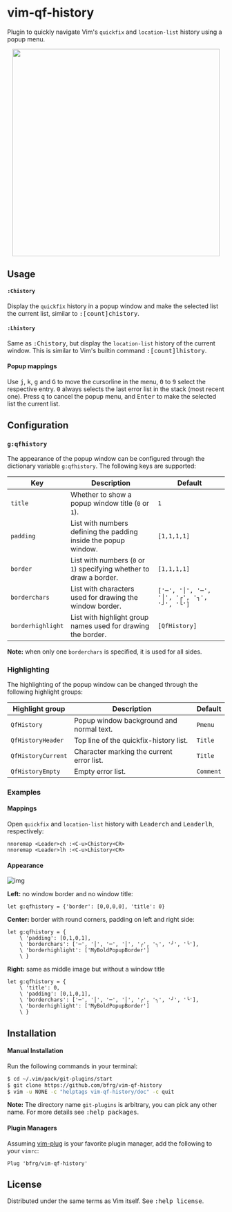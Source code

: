 # vim-qf-history

Plugin to quickly navigate Vim's `quickfix` and `location-list` history using a
popup menu.

<dl>
  <p align="center">
  <img src="https://user-images.githubusercontent.com/6266600/75272609-869d8000-57fe-11ea-92d8-a4094b6edf8d.png" width="480"/>
  </p>
</dl>


## Usage

#### `:Chistory`

Display the `quickfix` history in a popup window and make the selected list the
current list, similar to <kbd>:[count]chistory</kbd>.

#### `:Lhistory`

Same as <kbd>:Chistory</kbd>, but display the `location-list` history of the
current window. This is similar to Vim's builtin command
<kbd>:[count]lhistory</kbd>.

#### Popup mappings

Use <kbd>j</kbd>, <kbd>k</kbd>, <kbd>g</kbd> and <kbd>G</kbd> to move the
cursorline in the menu, <kbd>0</kbd> to <kbd>9</kbd> select the respective
entry. <kbd>0</kbd> always selects the last error list in the stack (most recent
one). Press <kbd>q</kbd> to cancel the popup menu, and <kbd>Enter</kbd> to make
the selected list the current list.


## Configuration

### `g:qfhistory`

The appearance of the popup window can be configured through the dictionary
variable `g:qfhistory`. The following keys are supported:

| Key               | Description                                                         | Default                                     |
| ----------------- | ------------------------------------------------------------------- | ------------------------------------------- |
| `title`           | Whether to show a popup window title (`0` or `1`).                  | `1`                                         |
| `padding`         | List with numbers defining the padding inside the popup window.     | `[1,1,1,1]`                                 |
| `border`          | List with numbers (`0` or `1`) specifying whether to draw a border. | `[1,1,1,1]`                                 |
| `borderchars`     | List with characters used for drawing the window border.            | `['─', '│', '─', '│', '┌', '┐', '┘', '└']`  |
| `borderhighlight` | List with highlight group names used for drawing the border.        | `[QfHistory]`                               |

**Note:** when only one `borderchars` is specified, it is used for all sides.

### Highlighting

The highlighting of the popup window can be changed through the following
highlight groups:

| Highlight group     | Description                               | Default   |
| ------------------- | ----------------------------------------- | --------- |
| `QfHistory`         | Popup window background and normal text.  | `Pmenu`   |
| `QfHistoryHeader`   | Top line of the quickfix-history list.    | `Title`   |
| `QfHistoryCurrent`  | Character marking the current error list. | `Title`   |
| `QfHistoryEmpty`    | Empty error list.                         | `Comment` |

### Examples

#### Mappings

Open `quickfix` and `location-list` history with
<kbd>Leader</kbd><kbd>c</kbd><kbd>h</kbd> and
<kbd>Leader</kbd><kbd>l</kbd><kbd>h</kbd>, respectively:
```vim
nnoremap <Leader>ch :<C-u>Chistory<CR>
nnoremap <Leader>lh :<C-u>Lhistory<CR>
```

#### Appearance

![img][image-examples]

**Left:** no window border and no window title:
```vim
let g:qfhistory = {'border': [0,0,0,0], 'title': 0}
```

**Center:** border with round corners, padding on left and right side:
```vim
let g:qfhistory = {
    \ 'padding': [0,1,0,1],
    \ 'borderchars': ['─', '│', '─', '│', '╭', '╮', '╯', '╰'],
    \ 'borderhighlight': ['MyBoldPopupBorder']
    \ }
```

**Right:** same as middle image but without a window title
```vim
let g:qfhistory = {
    \ 'title': 0,
    \ 'padding': [0,1,0,1],
    \ 'borderchars': ['─', '│', '─', '│', '╭', '╮', '╯', '╰'],
    \ 'borderhighlight': ['MyBoldPopupBorder']
    \ }
```


## Installation

#### Manual Installation

Run the following commands in your terminal:
```bash
$ cd ~/.vim/pack/git-plugins/start
$ git clone https://github.com/bfrg/vim-qf-history
$ vim -u NONE -c "helptags vim-qf-history/doc" -c quit
```
**Note:** The directory name `git-plugins` is arbitrary, you can pick any other
name. For more details see <kbd>:help packages</kbd>.

#### Plugin Managers

Assuming [vim-plug][plug] is your favorite plugin manager, add the following to
your `vimrc`:
```vim
Plug 'bfrg/vim-qf-history'
```


## License

Distributed under the same terms as Vim itself. See <kbd>:help license</kbd>.

[image-examples]: https://user-images.githubusercontent.com/6266600/74968239-cb01d800-541a-11ea-87f6-cb6ba9829395.png
[plug]: https://github.com/junegunn/vim-plug
